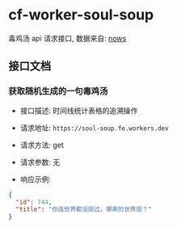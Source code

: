 # cf-worker-soul-soup

毒鸡汤 api 请求接口, 数据来自: [nows](https://github.com/egotong/nows)

## 接口文档

### 获取随机生成的一句毒鸡汤

- 接口描述: 时间线统计表格的追溯操作
- 请求地址: `https://soul-soup.fe.workers.dev`
- 请求方法: get
- 请求参数: 无

- 响应示例:

```json
{
  "id": 744,
  "title": "你连世界都没观过，哪来的世界观？"
}
```
